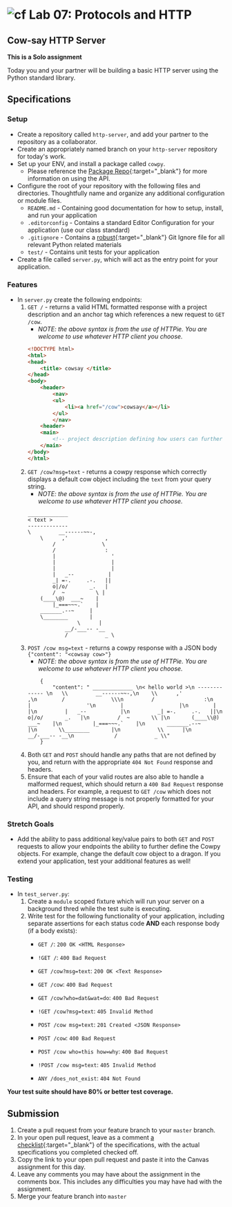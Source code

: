 # ![cf](http://i.imgur.com/7v5ASc8.png) Lab 07: Protocols and HTTP

## Cow-say HTTP Server

**This is a Solo assignment**
<!-- short description of project -->
Today you and your partner will be building a basic HTTP server using the Python standard library.

## Specifications
<!-- Write a spefication for the features required in this lab assignment -->

### Setup
- Create a repository called `http-server`, and add your partner to the repository as a collaborator.
- Create an appropriately named branch on your `http-server` repository for today's work.
- Set up your ENV, and install a package called `cowpy`.
    - Please reference the [Package Repo](https://github.com/jeffbuttars/cowpy){:target="_blank"} for more information on using the API.
- Configure the root of your repository with the following files and directories. Thoughtfully name and organize any additional configuration or module files.
    - `README.md` - Containing good documentation for how to setup, install, and run your application
    - `.editorconfig` - Contains a standard Editor Configuration for your application (use our class standard)
    - `.gitignore` - Contains a [robust](http://gitignore.io){:target="_blank"} Git Ignore file for all relevant Python related materials
    - `test/` - Contains unit tests for your application
- Create a file called `server.py`, which will act as the entry point for your application.

### Features
- In `server.py` create the following endpoints:
    1. `GET /` - returns a valid HTML formatted response with a project description and an anchor tag which references a new request to `GET /cow`.
        - *NOTE: the above syntax is from the use of HTTPie. You are welcome to use whatever HTTP client you choose.*
        ```html
        <!DOCTYPE html>
        <html>
        <head>
            <title> cowsay </title>
        </head>
        <body>
            <header>
                <nav>
                <ul>
                    <li><a href="/cow">cowsay</a></li>
                </ul>
                </nav>
            <header>
            <main>
                <!-- project description defining how users can further interact with the application -->
            </main>
        </body>
        </html>
        ```
    2. `GET /cow?msg=text` - returns a cowpy response which correctly displays a default cow object including the `text` from your query string.
        - *NOTE: the above syntax is from the use of HTTPie. You are welcome to use whatever HTTP client you choose.*
        ```
        _____________
        < text >
        -------------
        \         __------~~-,
            \      ,'            ,
                /               \
                /                :
                |                  '
                |                  |
                |                  |
                |   _--           |
                _| =-.     .-.   ||
                o|/o/       _.   |
                /  ~          \ |
            (____\@)  ___~    |
                |_===~~~.`    |
            _______.--~     |
            \________       |
                        \      |
                    __/-___-- -__
                    /            _ \
        ```
    3. `POST /cow msg=text` - returns a cowpy response with a JSON body `{"content": "<cowsay cow>"}`
        - *NOTE: the above syntax is from the use of HTTPie. You are welcome to use whatever HTTP client you choose.*
        ```
            {
                "content": " _____________ \n< hello world >\n ------------- \n   \\         __------~~-,\n    \\      ,'            ,\n        /               \\\n         /                :\n        |                  '\n        |                  |\n        |                  |\n         |   _--           |\n         _| =-.     .-.   ||\n         o|/o/       _.   |\n         /  ~       \\ |\n       (____\\@)  ___~    |\n          |_===~~~.`    |\n       _______.--~     |\n       \\________       |\n            \\      |\n              __/-___-- -__\n             /            _ \\"
            }
        ```
    4. Both `GET` and `POST` should handle any paths that are not defined by you, and return with the appropriate `404 Not Found` response and headers.
    5. Ensure that each of your valid routes are also able to handle a malformed request, which should return a `400 Bad Request` response and headers. For example, a request to `GET /cow` which does not include a query string message is not properly formatted for your API, and should respond properly.


### Stretch Goals
- Add the ability to pass additional key/value pairs to both `GET` and `POST` requests to allow your endpoints the ability to further define the Cowpy objects. For example, change the default cow object to a dragon. If you extend your application, test your additional features as well!

### Testing
- In `test_server.py`:
    1. Create a `module` scoped fixture which will run your server on a background thred while the test suite is executing.
    1. Write test for the following functionality of your application, including separate assertions for each status code **AND** each response body (if a body exists):
        - `GET /`: `200 OK <HTML Response>`
        - `!GET /`: `400 Bad Request`

        - `GET /cow?msg=text`: `200 OK <Text Response>`
        - `GET /cow`: `400 Bad Request`
        - `GET /cow?who=dat&wat=do`: `400 Bad Request`
        - `!GET /cow?msg=text`: `405 Invalid Method`

        - `POST /cow msg=text`: `201 Created <JSON Response>`
        - `POST /cow`: `400 Bad Request`
        - `POST /cow who=this how=why`: `400 Bad Request`
        - `!POST /cow msg=text`: `405 Invalid Method`

        - `ANY /does_not_exist`: `404 Not Found`

**Your test suite should have 80% or better test coverage.**

## Submission
1. Create a pull request from your feature branch to your `master` branch.
2. In your open pull request, leave as a comment [a checklist](https://github.com/blog/1825-task-lists-in-all-markdown-documents){:target="_blank"} of the specifications, with the actual specifications you completed checked off.
3. Copy the link to your open pull request and paste it into the Canvas assignment for this day.
4. Leave any comments you may have about the assignment in the comments box. This includes any difficulties you may have had with the assignment.
5. Merge your feature branch into `master`
